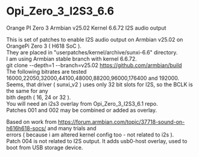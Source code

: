 # Opi_Zero_3_I2S3_6.6
Orange PI Zero 3 Armbian v25.02 Kernel 6.6.72 I2S audio output 

  This is set of patches to enable I2S audio output on Armbian v25.02 on OrangePi Zero 3 ( H618 SoC ).  
They are placed in "userpatches/kernel/archive/sunxi-6.6" directory.  
  I am using Armbian stable branch with kernel 6.6.72.  
    git clone --depth=1 --branch=v25.02 https://github.com/armbian/build  
  The following bitrates are tested 16000,22050,32000,44100,48000,88200,96000,176400 and 192000.  
Seems, that driver ( sunxi_v2 ) uses only 32 bit slots for I2S, so the BCLK is the same for any  
bith depth ( 16, 24 or 32 ).  
You will need an i2s3 overlay from Opi_Zero_3_I2S3_6.1 repo.  
Patches 001 and 002 may be combined or added as overlay. 

Based on work from https://forum.armbian.com/topic/37718-sound-on-h616h618-socs/ and many trials and  
errors ( because i am altered kernel config too - not related to i2s ).  
Patch 004 is not related to I2S output. It adds usb0-host overlay, used to boot from USB storage device. 


  







